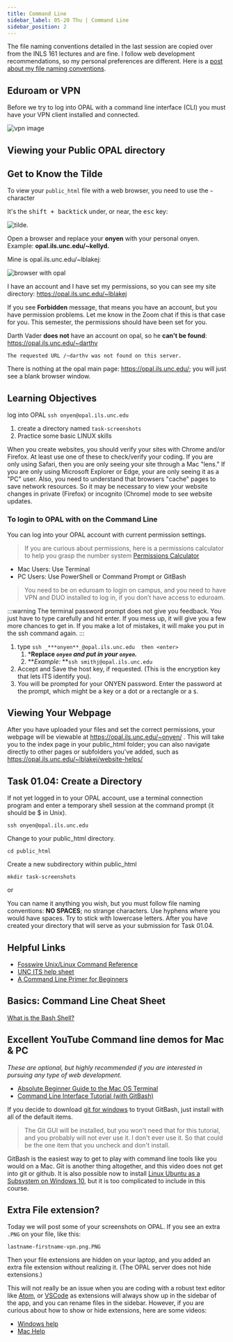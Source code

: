 ```yaml
---
title: Command Line
sidebar_label: 05-20 Thu | Command Line
sidebar_position: 2
---
```


The file naming conventions detailed in the last session are copied over from the INLS 161 lectures and are fine. I follow web development recommendations, so my personal preferences are different. Here is a [post about my file naming conventions](/blog/file-naming-conventions).

## Eduroam or VPN

Before we try to log into OPAL with a command line interface (CLI) you must have your VPN client installed and connected.

![vpn image](/img/active-vpn-example.png)

## Viewing your Public OPAL directory

## Get to Know the Tilde

To view your ```public_html``` file with a web browser, you need to use the ```~``` character

It's the <kbd>shift + backtick</kbd> under, or near, the <kbd>esc</kbd> key:

![tilde](/img/tilde.png).

Open a browser and replace your **onyen** with your personal onyen. Example: **opal.ils.unc.edu/~kellyd.** 

Mine is opal.ils.unc.edu/~lblakej: 

![browser with opal](/img/browser-opal.png)

I have an account and I have set my permissions, so you can see my site directory: <https://opal.ils.unc.edu/~lblakej>

If you see **Forbidden** message, that means you have an account, but you have permission problems. Let me know in the Zoom chat if
this is that case for you. This semester, the permissions should have been set for you.

Darth Vader **does not** have an account on opal, so he **can't be found**: <https://opal.ils.unc.edu/~darthv>

```
The requested URL /~darthv was not found on this server.
```

There is nothing at the opal main page: <https://opal.ils.unc.edu/>; you will just see a blank browser window.

## Learning Objectives

log into OPAL ```ssh onyen@opal.ils.unc.edu```
1. create a directory named ```task-screenshots```
2. Practice some basic LINUX skills


When you create websites, you should verify your sites with Chrome and/or Firefox. At least use one of these to check/verify your coding. If you are only using Safari, then you are only seeing your site through a Mac "lens." If you are only using Microsoft Explorer or Edge, your are only seeing it as a "PC" user. Also, you need to understand that browsers "cache" pages to save network resources. So it may be necessary to view your website changes in private (Firefox) or incognito (Chrome) mode to see website updates.

### To login to OPAL with on the Command Line

You can log into your OPAL account with current permission settings. 

>If you are curious about permissions, here is a permissions calculator to help you grasp the number system [Permissions Calculator](http://permissions-calculator.org/)

* Mac Users: Use Terminal
* PC Users: Use PowerShell or Command Prompt or GitBash

> You need to be on eduroam to login on campus, and you need to have VPN and DUO installed to log in, if you don’t have access to eduroam.

:::warning
The terminal password prompt does not give you feedback. You just have to type carefully and hit enter. If you mess up, it will give you a few more chances to get in. If you make a lot of mistakes, it will make you put in the ssh command again.
:::


1.  type `ssh _***onyen**_@opal.ils.unc.edu  then <enter>`
    1.  ***Replace _`onyen` and put in your `onyen`._**
    2.  **_Example:_ **`ssh smithj@opal.ils.unc.edu`
2.  Accept and Save the host key, if requested. (This is the encryption key that lets ITS identify you).
3.  You will be prompted for your ONYEN password. Enter the password at the prompt, which might be a key or a dot or a rectangle or a `$`.

## Viewing Your Webpage

After you have uploaded your files and set the correct permissions, your webpage will be viewable at https://opal.ils.unc.edu/~onyen/ . This will take you to the index page in your public_html folder; you can also navigate directly to other pages or subfolders you've added, such as https://opal.ils.unc.edu/~lblakej/website-helps/


## Task 01.04: Create a Directory

If not yet logged in to your OPAL account, use a terminal connection program and enter a temporary shell session at the command prompt (it should be $ in Unix).

```
ssh onyen@opal.ils.unc.edu
```

Change to your public_html directory.

```
cd public_html
```

Create a new subdirectory within public_html 

```
mkdir task-screenshots 
```
or 

You can name it anything you wish, but you must follow file naming conventions: **NO SPACES**; no strange characters. Use hyphens where you would have spaces. Try to stick with lowercase letters. After you have created your directory that will serve as your submission for Task 01.04.

## Helpful Links

* [Fosswire Unix/Linux Command Reference](https://files.fosswire.com/2007/08/fwunixref.pdf)
* [UNC ITS help sheet](https://github.com/ljonesdesign/161-recitations/blob/master/docs/files/unc-unix-help.pdf)
* [A Command Line Primer for Beginners](https://lifehacker.com/a-command-line-primer-for-beginners-5633909)


## Basics: Command Line Cheat Sheet
[What is the Bash Shell?](https://en.wikipedia.org/wiki/Bash_(Unix_shell))

## Excellent YouTube Command line demos for Mac & PC

*These are optional, but highly recommended if you are interested in pursuing any type of web development.*

* [Absolute Beginner Guide to the Mac OS Terminal](https://www.youtube.com/watch?v=aKRYQsKR46I)
* [Command Line Interface Tutorial (with GitBash)](https://www.youtube.com/watch?v=sw9kdFka8rA)

If you decide to download [git for windows](https://gitforwindows.org) to tryout GitBash, just install with all of the default items.  

> The Git GUI will be installed, but you won't need that for this tutorial, and you probably will not ever use it. I don't ever use it. So that could be the one item that you uncheck and don't install.

GitBash is the easiest way to get to play with command line tools like you would on a Mac. Git is another thing altogether, and this video does not get into git or github. It is also possible now to install [Linux Ubuntu as a Subsystem on Windows 10](https://docs.microsoft.com/en-us/windows/wsl/install-win10), but it is too complicated to include in this course.

## Extra File extension?

Today we will post some of your screenshots on OPAL. If you see an extra ```.PNG``` on your file, like this:

```
lastname-firstname-vpn.png.PNG
```

Then your file extensions are hidden on your laptop, and you added an extra file extension without realizing it. (The OPAL server does not hide extensions.)

This will not really be an issue when you are coding with a robust text editor like [Atom](https://atom.io/), or [VSCode](https://code.visualstudio.com/) as extensions will always show up in the sidebar of the app, and you can rename files in the sidebar. However, if you are curious about how to show or hide extensions, here are some videos:

* [Windows help](https://www.youtube.com/watch?v=PoTah9YBG2Y)
* [Mac Help](https://www.youtube.com/watch?v=ylbme95jnEo)
